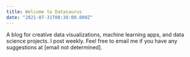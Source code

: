 ```yaml
---
title: Welcome to Datasaurus
date: "2021-07-31T08:38:00.000Z"
---
```

A blog for creative data visualizations, machine learning apps, and data science projects. I post weekly. Feel free to email me if you have any suggestions at [email not determined].
